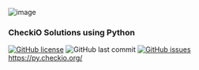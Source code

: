 ![image](https://user-images.githubusercontent.com/22811639/86774543-9ae96780-c091-11ea-8bd4-8d4488c95a29.png)  
### CheckiO Solutions using Python  
[![GitHub license](https://img.shields.io/github/license/estoyun/CheckiO_Solutions_Python?style=social)](https://github.com/estoyun/Exapunks_Solutions/blob/master/LICENSE)
![GitHub last commit](https://img.shields.io/github/last-commit/estoyun/CheckiO_Solutions_Python?style=social)
[![GitHub issues](https://img.shields.io/github/issues/estoyun/CheckiO_Solutions_Python?style=social)](https://github.com/estoyun/Exapunks_Solutions/issues)  
https://py.checkio.org/
